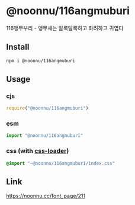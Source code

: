 # @noonnu/116angmuburi
116앵무부리 - 앵무새는 알록달록하고 화려하고 귀엽다

## Install
```sh
npm i @noonnu/116angmuburi
```
## Usage
### cjs
```js
require("@noonnu/116angmuburi")
```
### esm
```js
import "@noonnu/116angmuburi"
```
### css (with [css-loader](https://github.com/webpack-contrib/css-loader))
```css
@import "~@noonnu/116angmuburi/index.css"
```

## Link
https://noonnu.cc/font_page/211